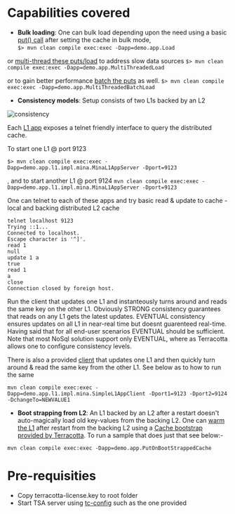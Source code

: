# Capabilities covered
* **Bulk loading**: One can bulk load depending upon the need using a basic [put() call](src/main/java/demo/app/Load.java) after setting the cache in bulk mode,  
`$> mvn clean compile exec:exec -Dapp=demo.app.Load`

or [multi-thread these puts/load](src/main/java/demo/app/MultiThreadedLoad.java) to address slow data sources
`$> mvn clean compile exec:exec -Dapp=demo.app.MultiThreadedLoad`

or to gain better performance [batch the puts](src/main/java/demo/app/MultiThreadedBatchLoad.java) as well.
`$> mvn clean compile exec:exec -Dapp=demo.app.MultiThreadedBatchLoad`




* **Consistency models**: Setup consists of two L1s backed by an L2
 

![consistency](https://raw.github.com/vinaynair/tc-labs/master/lab2/src/main/resources/consistency.jpg "consistency model illustration")


 Each [L1 app](src/main/java/demo/app/l1/impl/mina/MinaL1AppServer.java) exposes a telnet friendly interface to query the distributed cache.

 To start one L1 @ port 9123
 
`$> mvn clean compile exec:exec -Dapp=demo.app.l1.impl.mina.MinaL1AppServer -Dport=9123`

, and to start another L1 @ port 9124
`mvn clean compile exec:exec -Dapp=demo.app.l1.impl.mina.MinaL1AppServer -Dport=9123`
 
 One can telnet to each of these apps and try basic read & update to cache - local and backing distributed L2 cache
 ```
 telnet localhost 9123
 Trying ::1...
 Connected to localhost.
 Escape character is '^]'.
 read 1
 null
 update 1 a
 true
 read 1
 a
 close
 Connection closed by foreign host.
 ```
 
 Run the client that updates one L1 and instanteously turns around and reads the same key on the other L1. 
 Obviously STRONG consistency guarantees that reads on any L1 gets the latest updates.
 EVENTUAL consistency ensures updates on all L1 in near-real time but doesnt guarenteed real-time. 
 Having said that for all end-user scenarios EVENTUAL should be sufficient. Note that most NoSql solution support only EVENTUAL, where as Terracotta allows one to configure consistency levels.
 
 There is also a provided [client](src/main/java/demo/app/l1/impl/mina/SimpleL1AppClient.java) that updates one L1 and then quickly turn around & read the same key from the other L1. See below as to how to run the same
 
 ```
 mvn clean compile exec:exec -Dapp=demo.app.l1.impl.mina.SimpleL1AppClient -Dport1=9123 -Dport2=9124 -DchangeTo=NEWVALUE1
 ```
 
 * **Boot strapping from L2**: An L1 backed by an L2 after a restart doesn't auto-magically load old key-values from the backing L2. One can [warm the L1](http://ehcache.org/documentation/configuration/configuration#cache-warming-for-multi-tier-caches) after restart from the backing L2 using a [Cache bootstrap provided by Terracotta](http://ehcache.org/apidocs/net/sf/ehcache/terracotta/TerracottaBootstrapCacheLoaderFactory.html). To run a sample that does just that see below:-
 ```
 mvn clean compile exec:exec -Dapp=demo.app.PutOnBootStrappedCache
 ```
 
# Pre-requisities
* Copy terracotta-license.key to root folder
* Start TSA server using [tc-config](src/main/resources/tc-config.xml) such as the one provided 





